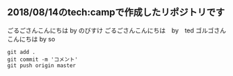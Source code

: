 ## 2018/08/14のtech:campで作成したリポジトリです

ごるごさんこんにちは by のびすけ
ごるごさんこんにちは　by　ted
ゴルゴさんこんにちは by so

```
git add .
git commit -m 'コメント'
git push origin master
```